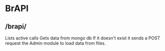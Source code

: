 # BrAPI

## /brapi/
Lists active calls
Gets data from mongo db
If it doesn't exist it sends a POST request the Admin module to load data from files.
